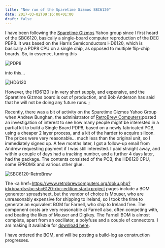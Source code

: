 ```yaml
---
title: "New run of the Sparetime Gizmos SBC6120"
date: 2017-03-02T09:16:00+01:00
draft: false
---
```

I have been following the <a href=http://www.sparetimegizmos.com/>Sparetime Gizmos</a> Yahoo group since I first heard of the SBC6120, basically a single-board computer reproduction of the DEC PBP8. It was based on the Harris Semiconductors HD6120, which is basically a PDP8 CPU on a single chip, as opposed to multiple flip-chip boards. So, in essence, turning this

<img alt=PDP8 Flipchip boards data-entity-type=file data-entity-uuid=2225d789-4c71-4dd2-99b4-fdb901401cc1 src=/sites/default/files/inline-images/pdp8-boards.jpg />

into this...

<img alt=HD6120 image data-entity-type=file data-entity-uuid=bf2bbec0-cfb6-4d45-bb4c-4409b1307f8f src=/sites/default/files/inline-images/HD6120.jpg />

However, the HD6120 is in very short supply, and expensive, and the Sparetime Gizmos board is out of production, and Bob Anderson has said that he will not be doing any future runs. ;

Recently, there was a bit of activity on the Sparetime Gizmos Yahoo Group when Andrew Bunghan, the administrator of <a href=https://www.retrobrewcomputers.org>RetroBrew Computers</a>;posted an investigation of interest to see how many people might be interested in a partial kit to build a Single Board PDP8, based on a newly fabricated PCB, using a cheaper 2 layer process, and a kit of the harder to acquire silicon. The prices were very reasonable... much less than the original unit, so I immediately signed up. A few months later, I got a follow-up email from Andrew requesting payment if I was still interested. I paid straight away, and within a couple of days had a tracking number, and a further 4 days later, had the package. The contents consisted of the PCB, the HD6120 CPU, some EPROMS and various other glue.

<img alt=SBC6120-RetroBrew Kit data-entity-type=file data-entity-uuid=12aac159-2eeb-4227-9565-ffd841d7cdbe src=/sites/default/files/inline-images/SBC6120-800px.jpg />

The <a href=https://www.retrobrewcomputers.org/doku.php?id=boards:sbc:sbc6120-rbc-edition:start>project pages</a> include a BOM generator spreadsheet, but the vendor of choice is Mouser, who are unreasonably expensive for shipping to Ireland, so I took the time to generate an equivalent BOM for Farnell, who ship to Ireland free. The component costs are very reasonable at Farnell also, often competing with, and beating the likes of Mouser and Digikey. The Farnell BOM is almost complete, apart from an oscillator, a polyfuse and a couple of connectors. I am making it available for <a href=https://dl.dropboxusercontent.com/u/32770/SBD6120_Farnell_BOM.csv>download here</a>.

I have ordered the BOM, and will be posting a build-log as construction progresses.

